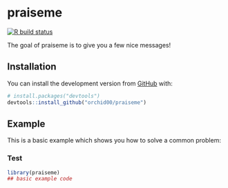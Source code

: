 
<!-- README.md is generated from README.Rmd. Please edit that file -->

# praiseme

<!-- badges: start -->

[![R build
status](https://github.com/orchid00/praiseme/workflows/R-CMD-check/badge.svg)](https://github.com/orchid00/praiseme)
<!-- badges: end -->

The goal of praiseme is to give you a few nice messages\!

## Installation

You can install the development version from
[GitHub](https://github.com/) with:

``` r
# install.packages("devtools")
devtools::install_github("orchid00/praiseme")
```

## Example

This is a basic example which shows you how to solve a common problem:

### Test

``` r
library(praiseme)
## basic example code
```
